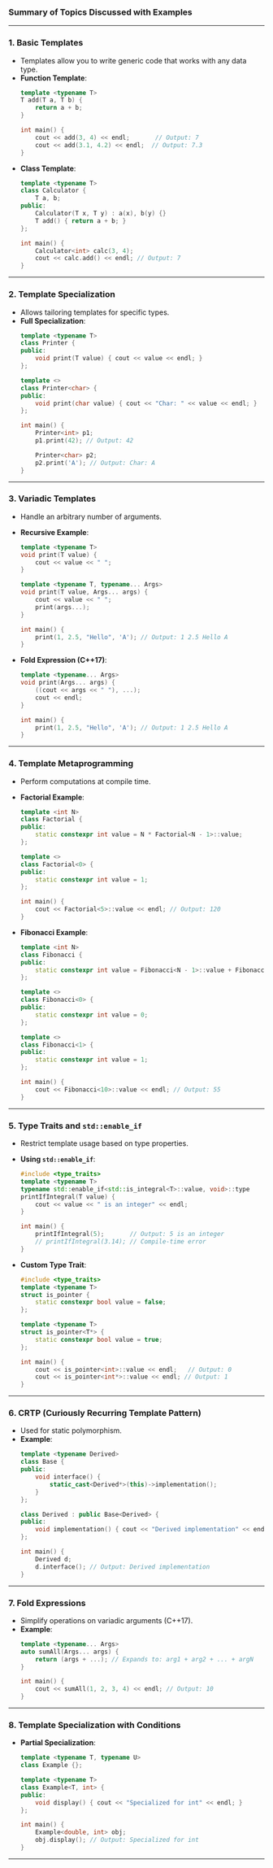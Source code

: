 ### Summary of Topics Discussed with Examples

---

### 1. **Basic Templates**
- Templates allow you to write generic code that works with any data type.
- **Function Template**:
  ```cpp
  template <typename T>
  T add(T a, T b) {
      return a + b;
  }

  int main() {
      cout << add(3, 4) << endl;       // Output: 7
      cout << add(3.1, 4.2) << endl;  // Output: 7.3
  }
  ```
- **Class Template**:
  ```cpp
  template <typename T>
  class Calculator {
      T a, b;
  public:
      Calculator(T x, T y) : a(x), b(y) {}
      T add() { return a + b; }
  };

  int main() {
      Calculator<int> calc(3, 4);
      cout << calc.add() << endl; // Output: 7
  }
  ```

---

### 2. **Template Specialization**
- Allows tailoring templates for specific types.
- **Full Specialization**:
  ```cpp
  template <typename T>
  class Printer {
  public:
      void print(T value) { cout << value << endl; }
  };

  template <>
  class Printer<char> {
  public:
      void print(char value) { cout << "Char: " << value << endl; }
  };

  int main() {
      Printer<int> p1;
      p1.print(42); // Output: 42

      Printer<char> p2;
      p2.print('A'); // Output: Char: A
  }
  ```

---

### 3. **Variadic Templates**
- Handle an arbitrary number of arguments.
- **Recursive Example**:
  ```cpp
  template <typename T>
  void print(T value) {
      cout << value << " ";
  }

  template <typename T, typename... Args>
  void print(T value, Args... args) {
      cout << value << " ";
      print(args...);
  }

  int main() {
      print(1, 2.5, "Hello", 'A'); // Output: 1 2.5 Hello A
  }
  ```

- **Fold Expression (C++17)**:
  ```cpp
  template <typename... Args>
  void print(Args... args) {
      ((cout << args << " "), ...);
      cout << endl;
  }

  int main() {
      print(1, 2.5, "Hello", 'A'); // Output: 1 2.5 Hello A
  }
  ```

---

### 4. **Template Metaprogramming**
- Perform computations at compile time.
- **Factorial Example**:
  ```cpp
  template <int N>
  class Factorial {
  public:
      static constexpr int value = N * Factorial<N - 1>::value;
  };

  template <>
  class Factorial<0> {
  public:
      static constexpr int value = 1;
  };

  int main() {
      cout << Factorial<5>::value << endl; // Output: 120
  }
  ```

- **Fibonacci Example**:
  ```cpp
  template <int N>
  class Fibonacci {
  public:
      static constexpr int value = Fibonacci<N - 1>::value + Fibonacci<N - 2>::value;
  };

  template <>
  class Fibonacci<0> {
  public:
      static constexpr int value = 0;
  };

  template <>
  class Fibonacci<1> {
  public:
      static constexpr int value = 1;
  };

  int main() {
      cout << Fibonacci<10>::value << endl; // Output: 55
  }
  ```

---

### 5. **Type Traits and `std::enable_if`**
- Restrict template usage based on type properties.
- **Using `std::enable_if`**:
  ```cpp
  #include <type_traits>
  template <typename T>
  typename std::enable_if<std::is_integral<T>::value, void>::type
  printIfIntegral(T value) {
      cout << value << " is an integer" << endl;
  }

  int main() {
      printIfIntegral(5);       // Output: 5 is an integer
      // printIfIntegral(3.14); // Compile-time error
  }
  ```

- **Custom Type Trait**:
  ```cpp
  #include <type_traits>
  template <typename T>
  struct is_pointer {
      static constexpr bool value = false;
  };

  template <typename T>
  struct is_pointer<T*> {
      static constexpr bool value = true;
  };

  int main() {
      cout << is_pointer<int>::value << endl;   // Output: 0
      cout << is_pointer<int*>::value << endl; // Output: 1
  }
  ```

---

### 6. **CRTP (Curiously Recurring Template Pattern)**
- Used for static polymorphism.
- **Example**:
  ```cpp
  template <typename Derived>
  class Base {
  public:
      void interface() {
          static_cast<Derived*>(this)->implementation();
      }
  };

  class Derived : public Base<Derived> {
  public:
      void implementation() { cout << "Derived implementation" << endl; }
  };

  int main() {
      Derived d;
      d.interface(); // Output: Derived implementation
  }
  ```

---

### 7. **Fold Expressions**
- Simplify operations on variadic arguments (C++17).
- **Example**:
  ```cpp
  template <typename... Args>
  auto sumAll(Args... args) {
      return (args + ...); // Expands to: arg1 + arg2 + ... + argN
  }

  int main() {
      cout << sumAll(1, 2, 3, 4) << endl; // Output: 10
  }
  ```

---

### 8. **Template Specialization with Conditions**
- **Partial Specialization**:
  ```cpp
  template <typename T, typename U>
  class Example {};

  template <typename T>
  class Example<T, int> {
  public:
      void display() { cout << "Specialized for int" << endl; }
  };

  int main() {
      Example<double, int> obj;
      obj.display(); // Output: Specialized for int
  }
  ```

---
